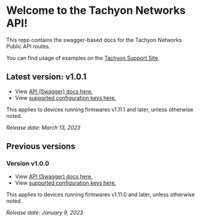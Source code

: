 

# Welcome to the Tachyon Networks API!

This repo contains the swagger-based docs for the Tachyon Networks Public API routes.  

You can find usage of examples on the <a href="https://tachyon-networks.freshdesk.com/support/solutions/articles/67000659777-tna-30x-restful-api">Tachyon Support Site</a>.


## Latest version: v1.0.1
* View <a href="https://tachyon-networks.github.io/api_docs/tna_30x/v1.0.1/">API (Swagger) docs here.</a>
* View <a href="https://tachyon-networks.github.io/api_docs/tna_30x/v1.0.1/keys.html">supported configuration keys here.</a>

This applies to devices running firmwares v1.11.1 and later, unless otherwise noted.

*Release date: March 13, 2023*

## Previous versions

### Version v1.0.0 
* View <a href="https://tachyon-networks.github.io/api_docs/tna_30x/v1.0.0/">API (Swagger) docs here.</a>
* View <a href="https://tachyon-networks.github.io/api_docs/tna_30x/v1.0.0/keys.html">supported configuration keys here.</a>

This applies to devices running firmwares v1.11.0 and later, unless otherwise noted.

*Release date: January 9, 2023*


